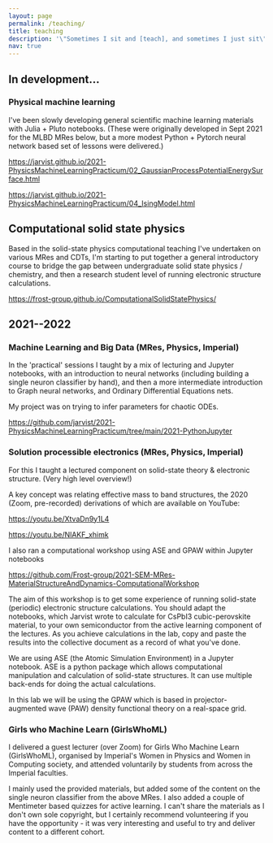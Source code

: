 ```yaml
---
layout: page
permalink: /teaching/
title: teaching
description: '\"Sometimes I sit and [teach], and sometimes I just sit\" --- Courtney Barnett' 
nav: true
---
```


## In development...

### Physical machine learning

I've been slowly developing general scientific machine
learning materials with Julia + Pluto notebooks. 
(These were originally developed in Sept 2021 for the MLBD MRes below, but
a more modest Python + Pytorch neural network based set of lessons were
delivered.)

<https://jarvist.github.io/2021-PhysicsMachineLearningPracticum/02_GaussianProcessPotentialEnergySurface.html>

<https://jarvist.github.io/2021-PhysicsMachineLearningPracticum/04_IsingModel.html>

## Computational solid state physics

Based in the solid-state physics computational teaching I've undertaken on
various MRes and CDTs, I'm starting to put together a general introductory
course to bridge the gap between undergraduate solid state physics / chemistry,
and then a research student level of running electronic structure calculations. 

<https://frost-group.github.io/ComputationalSolidStatePhysics/>

## 2021--2022

### Machine Learning and Big Data (MRes, Physics, Imperial)

In the 'practical' sessions I taught by a mix of lecturing and Jupyter
notebooks, with an introduction to neural networks (including building a single
neuron classifier by hand), and then a more intermediate introduction to Graph
neural networks, and Ordinary Differential Equations nets. 

My project was on trying to infer parameters for chaotic ODEs.

<https://github.com/jarvist/2021-PhysicsMachineLearningPracticum/tree/main/2021-PythonJupyter>

### Solution processible electronics (MRes, Physics, Imperial)

For this I taught a lectured component on solid-state theory & electronic structure.
(Very high level overview!)

A key concept was relating effective mass to band structures, the 2020 (Zoom,
pre-recorded) derivations of which are available on YouTube:

<https://youtu.be/XtvaDn9y1L4>

<https://youtu.be/NlAKF_xhimk>

I also ran a computational workshop using ASE and GPAW within Jupyter notebooks

<https://github.com/Frost-group/2021-SEM-MRes-MaterialStructureAndDynamics-ComputationalWorkshop>

The aim of this workshop is to get some experience of running solid-state
(periodic) electronic structure calculations. You should adapt the notebooks,
which Jarvist wrote to calculate for CsPbI3 cubic-perovskite material, to your
own semiconductor from the active learning component of the lectures. As you
achieve calculations in the lab, copy and paste the results into the collective
document as a record of what you've done.

We are using ASE (the Atomic Simulation Environment) in a Jupyter notebook. ASE
is a python package which allows computational manipulation and calculation of
solid-state structures. It can use multiple back-ends for doing the actual
calculations.

In this lab we will be using the GPAW which is based in projector-augmented
wave (PAW) density functional theory on a real-space grid.

### Girls who Machine Learn (GirlsWhoML)

I delivered a guest lecturer (over Zoom) for Girls Who Machine Learn
(GirlsWhoML), organised by Imperial's Women in Physics and Women in Computing
society, and attended voluntarily by students from across the Imperial
faculties. 

I mainly used the provided materials, but added some of the content on the
single neuron classifier from the above MRes. I also added a couple of
Mentimeter based quizzes for active learning. I can't share the materials as
I don't own sole copyright, but I certainly recommend volunteering if you have
the opportunity - it was very interesting and useful to try and deliver content
to a different cohort. 

